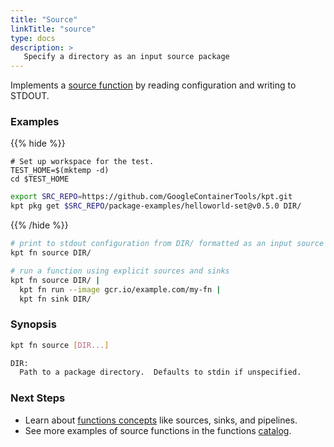 ```yaml
---
title: "Source"
linkTitle: "source"
type: docs
description: >
   Specify a directory as an input source package
---
```


<!--mdtogo:Short
    Specify a directory as an input source package
-->

Implements a [source function] by reading configuration and writing to STDOUT.

### Examples

{{% hide %}}

<!-- @makeWorkplace @verifyExamples-->
```
# Set up workspace for the test.
TEST_HOME=$(mktemp -d)
cd $TEST_HOME
```

<!-- @fetchPackage @verifyExamples-->
```sh
export SRC_REPO=https://github.com/GoogleContainerTools/kpt.git
kpt pkg get $SRC_REPO/package-examples/helloworld-set@v0.5.0 DIR/
```

{{% /hide %}}

<!--mdtogo:Examples-->

<!-- @fnSource @verifyExamples-->
```sh
# print to stdout configuration from DIR/ formatted as an input source
kpt fn source DIR/
```

```sh
# run a function using explicit sources and sinks
kpt fn source DIR/ |
  kpt fn run --image gcr.io/example.com/my-fn |
  kpt fn sink DIR/
```

<!--mdtogo-->

### Synopsis

<!--mdtogo:Long-->

```sh
kpt fn source [DIR...]

DIR:
  Path to a package directory.  Defaults to stdin if unspecified.
```

<!--mdtogo-->

### Next Steps

- Learn about [functions concepts] like sources, sinks, and pipelines.
- See more examples of source functions in the functions [catalog].

[source function]: /concepts/functions/#source-function
[functions concepts]: /concepts/functions/
[catalog]: /guides/consumer/function/catalog/sources/
